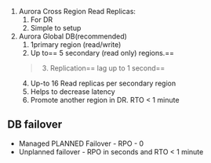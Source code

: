 1. Aurora Cross Region Read Replicas:
	1. For DR
	2. Simple to setup
2. Aurora Global DB(recommended)
	1.  1primary region (read/write)
	2. Up to== 5 secondary (read only) regions.==
	>3. Replication== lag up to 1 second==
	4. Up-to 16 Read replicas per secondary region
	5. Helps to decrease latency
	6. Promote another region in DR. RTO < 1 minute


## DB failover 
- Managed PLANNED Failover - RPO - 0
- Unplanned failover - RPO in seconds and RTO < 1 minute